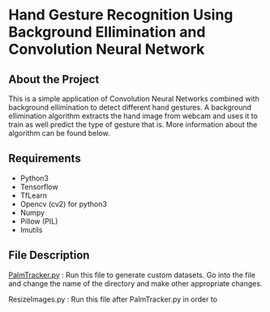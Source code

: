 # Hand Gesture Recognition Using Background Ellimination and Convolution Neural Network

## About the Project

This is a simple application of Convolution Neural Networks combined with background ellimination to detect different hand gestures. A background ellimination algorithm extracts the hand image from webcam and uses it to train as well predict the type of gesture that is. More information about the algorithm can be found below.

## Requirements

* Python3
* Tensorflow
* TfLearn
* Opencv (cv2) for python3
* Numpy
* Pillow (PIL)
* Imutils

## File Description

[PalmTracker.py](https://github.com/SparshaSaha/Hand-Gesture-Recognition-Using-Background-Elllimination-and-Convolution-Neural-Network/blob/master/PalmTracker.py) : Run this file to generate custom datasets. Go into the file and change the name of the directory and make other appropriate changes.

ResizeImages.py : Run this file after PalmTracker.py in order to 